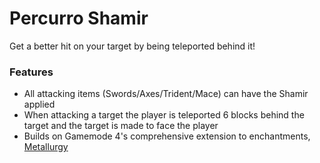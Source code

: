 # Percurro Shamir<!--$headerTitle--><!--$pmc:delete-->

Get a better hit on your target by being teleported behind it!<!--$pmc:headerSize-->

### Features
- All attacking items (Swords/Axes/Trident/Mace) can have the Shamir applied
- When attacking a target the player is teleported 6 blocks behind the target and the target is made to face the player
- Builds on Gamemode 4's comprehensive extension to enchantments, [Metallurgy]($dynamicLink:gm4_metallurgy)

